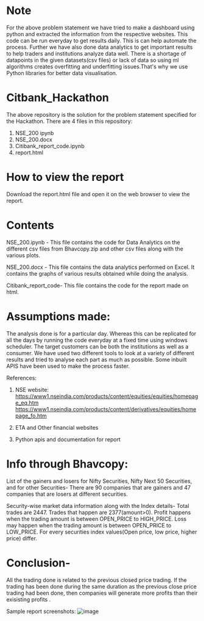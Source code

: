 # Note
For the above problem statement we have tried to make a dashboard using python and extracted the information from the respective websites. This code can be run everyday to get results daily. This is  can help automate the process. Further we have also done data analytics to get important results to help traders and institutions analyze data well.
There is a shortage of datapoints in the given datasets(csv files) or lack of data so using ml algorithms creates overfitting and underfitting issues.That's why we use Python libraries for better data visualisation.
# Citbank_Hackathon
The above repository is the solution for the problem statement specified for the Hackathon.
There are 4 files in this repository:
1. NSE_200 ipynb
2. NSE_200.docx
3. Citibank_report_code.ipynb
4. report.html

# How to view the report
Download the report.html file and open it on the web browser to view the report.

# Contents
NSE_200.ipynb - This file contains the code for Data Analytics on the different csv files from Bhavcopy.zip and other csv files
along with the various plots.

NSE_200.docx - This file contains the data analytics performed on Excel. It contains the graphs of various results obtained while doing the analysis.

Citibank_report_code- This file contains the code for the report made on html.

# Assumptions made:

The analysis done is for a particular day. Whereas this can be replicated for all the days by running the code everyday at a fixed time using windows scheduler.
The target customers can be both the institutions as well as a consumer. We have used two different tools to look at a variety of different results and tried to 
analyse each part as much as possible. Some inbuilt APIS have been used to make the process faster.

References:
1. NSE website: https://www1.nseindia.com/products/content/equities/equities/homepage_eq.htm
https://www1.nseindia.com/products/content/derivatives/equities/homepage_fo.htm

2. ETA and Other financial websites 

3. Python apis and documentation for report

# Info through Bhavcopy:

List of the gainers and losers for Nifty Securities, Nifty Next 50 Securities, and for other Securities- There are 90 companies that are gainers and 47 companies that are losers at different securities.

Security-wise market data information along with the Index details-
Total trades are 2447.
Trades that happen are 2377(amount>0).
Profit happens when the trading amount is between OPEN_PRICE to HIGH_PRICE.
Loss may happen when the trading amount is between OPEN_PRICE to LOW_PRICE.
For every securities index values(Open price, low price, higher price) differ. 

# Conclusion-
All the trading done is related to the previous closed price trading. If the trading has been done during the same duration as the previous close price trading had been done, then companies will generate more profits than their exisisting profits .


Sample report screenshots:
![image](https://github.com/user-attachments/assets/44cb9e0f-68f2-4fca-9694-2cc90431eac2)


